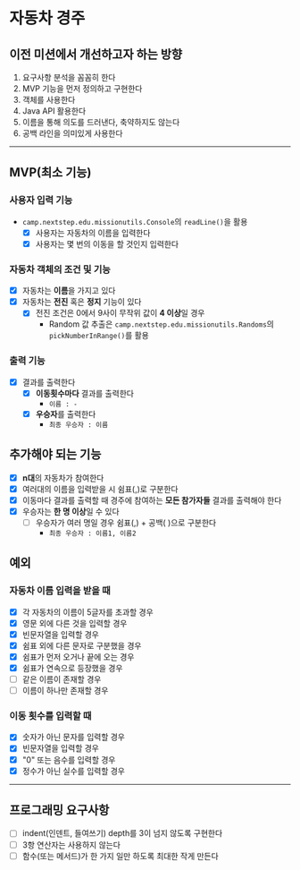 # 자동차 경주

## 이전 미션에서 개선하고자 하는 방향

1. 요구사항 분석을 꼼꼼히 한다
2. MVP 기능을 먼저 정의하고 구현한다
3. 객체를 사용한다
4. Java API 활용한다
5. 이름을 통해 의도를 드러낸다, 축약하지도 않는다
6. 공백 라인을 의미있게 사용한다

---

## MVP(최소 기능)

### 사용자 입력 기능

- `camp.nextstep.edu.missionutils.Console`의 `readLine()`을 활용
    - [x] 사용자는 자동차의 이름을 입력한다
    - [x] 사용자는 몇 번의 이동을 할 것인지 입력한다

### 자동차 객체의 조건 및 기능

- [x] 자동차는 **이름**을 가지고 있다
- [x] 자동차는 **전진** 혹은 **정지** 기능이 있다
    - [x] 전진 조건은 0에서 9사이 무작위 값이 **4 이상**일 경우
        - Random 값 추출은 `camp.nextstep.edu.missionutils.Randoms`의 `pickNumberInRange()`를 활용

### 출력 기능

- [x] 결과를 출력한다
    - [x] **이동횟수마다** 결과를 출력한다
        - `이름 : -`
    - [x] **우승자**를 출력한다
        - `최종 우승자 : 이름`

## 추가해야 되는 기능

- [x] **n대**의 자동차가 참여한다
- [x] 여러대의 이름을 입력받을 시 쉼표(,)로 구분한다
- [x] 이동마다 결과를 출력할 때 경주에 참여하는 **모든 참가자들** 결과를 출력해야 한다
- [x] 우승자는 **한 명 이상**일 수 있다
    - [ ] 우승자가 여러 명일 경우 쉼표(,) + 공백( )으로 구분한다
        - `최종 우승자 : 이름1, 이름2`

## 예외

### 자동차 이름 입력을 받을 때

- [x] 각 자동차의 이름이 5글자를 초과할 경우
- [x] 영문 외에 다른 것을 입력할 경우
- [x] 빈문자열을 입력할 경우
- [x] 쉼표 외에 다른 문자로 구분했을 경우
- [x] 쉼표가 먼저 오거나 끝에 오는 경우
- [x] 쉼표가 연속으로 등장했을 경우
- [ ] 같은 이름이 존재할 경우
- [ ] 이름이 하나만 존재할 경우

### 이동 횟수를 입력할 때

- [x] 숫자가 아닌 문자를 입력할 경우
- [x] 빈문자열을 입력할 경우
- [x] "0" 또는 음수를 입력할 경우
- [x] 정수가 아닌 실수를 입력할 경우

---

## 프로그래밍 요구사항

- [ ] indent(인덴트, 들여쓰기) depth를 3이 넘지 않도록 구현한다
- [ ] 3항 연산자는 사용하지 않는다
- [ ] 함수(또는 메서드)가 한 가지 일만 하도록 최대한 작게 만든다
